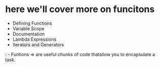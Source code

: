 # here we'll cover more on funcitons 
- Defining Functions
- Variable Scope
- Documentation
- Lambda Expressions
- Iterators and Generators

: - Funtions => are useful chunks of code thatallow you to encapsulate a task.
